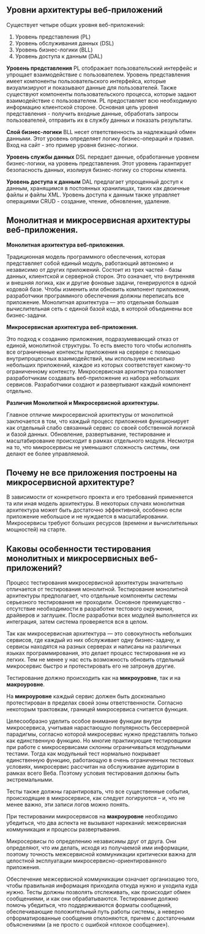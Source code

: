 ## **Уровни архитектуры веб-приложений**
Существует четыре общих уровня веб-приложений:

1. Уровень представления (PL)
2. Уровень обслуживания данных (DSL)
3. Уровень бизнес-логики (BLL)
4. Уровень доступа к данным (DAL)

**Уровень представления**
PL отображает пользовательский интерфейс и упрощает взаимодействие с пользователем. Уровень представления имеет компоненты пользовательского интерфейса, которые визуализируют и показывают данные для пользователей. Также существуют компоненты пользовательского процесса, которые задают взаимодействие с пользователем. PL предоставляет всю необходимую информацию клиентской стороне. Основная цель уровня представления - получить входные данные, обработать запросы пользователей, отправить их в службу данных и показать результаты.

**Слой бизнес-логики**
BLL несет ответственность за надлежащий обмен данными. Этот уровень определяет логику бизнес-операций и правил. Вход на сайт - это пример уровня бизнес-логики.

**Уровень службы данных**
DSL передает данные, обработанные уровнем бизнес-логики, на уровень представления. Этот уровень гарантирует безопасность данных, изолируя бизнес-логику со стороны клиента.

**Уровень доступа к данным**
DAL предлагает упрощенный доступ к данным, хранящимся в постоянных хранилищах, таких как двоичные файлы и файлы XML. Уровень доступа к данным также управляет операциями CRUD - создание, чтение, обновление, удаление.



## **Монолитная и микросервисная архитектуры веб-приложения**.
**Монолитная архитектура веб-приложения.**

Традиционная модель программного обеспечения, которая представляет собой единый модуль, работающий автономно и независимо от других приложений. Состоит из трех частей - базы данных, клиентской и серверной сторон. Это означает, что внутренняя и внешняя логика, как и другие фоновые задачи, генерируются в одной кодовой базе. Чтобы изменить или обновить компонент приложения, разработчики программного обеспечения должны переписать все приложение. Монолитная архитектура — это отдельная большая вычислительная сеть с единой базой кода, в которой объединены все бизнес-задачи.

**Микросервисная архитектура веб-приложения.**

Это подход к созданию приложения, подразумевающий отказ от единой, монолитной структуры. То есть вместо того чтобы исполнять все ограниченные контексты приложения на сервере с помощью внутрипроцессных взаимодействий, мы используем несколько небольших приложений, каждое из которых соответствует какому-то ограниченному контексту. Микросервисная архитектура позволяет разработчикам создавать веб-приложение из набора небольших сервисов. Разработчики создают и развертывают каждый компонент отдельно. 

**Различия Монолитной и Микросервисной архитектуры.**

Главное отличие микросервисной архитектуры от монолитной заключается в том, что каждый процесс приложения функционирует как отдельный слабо связанный сервис со своей собственной логикой и базой данных. Обновление, развертывание, тестирование и масштабирование происходит в рамках отдельного модуля.
Несмотря на то, что микросервисы не уменьшают сложность системы, они делают ее более управляемой.

## **Почему не все приложения построены на микросервисной архитектуре?**

В зависимости от конкретного проекта и его требований применяется та или иная модель архитектуры. В некоторых случаях монолитная архитектура может быть достаточно эффективной, особенно если приложение небольшое и не нуждается в масштабировании. Микросервисы требуют больших ресурсов (времени и вычислительных мощностей) на старте.

## **Каковы особенности тестирования монолитных и микросервисных веб-приложений?**

Процесс тестирования микросервисной архитектуры значительно отличается от тестирования монолитной.
Тестирование монолитной архитектуры предполагает, что отдельные компоненты системы серьезного тестирования не проходили. Основное преимущество - отсутствие необходимости в разработке тестового окружения, драйверов и заглушек. После разработки всех модулей выполняется их интеграция, затем система проверяется вся в целом. 

Так как микросервисная архитектура — это совокупность небольших сервисов, где каждый из них обслуживает одну бизнес-задачу, и сервисы находятся на разных серверах и написаны на различных языках программирования, это делает процесс тестирования не из легких.
Тем не менее у нас есть возможность обновить отдельный микросервис быстро и протестировать его не затронув другие.

Тестирование должно происходить как на **микроуровне**, так и на **макроуровне**.

На **микроуровне** каждый сервис должен быть досконально протестирован в пределах своей зоны ответственности. Согласно некоторым трактовкам, границей микросервиса считается функция.

Целесообразно уделить особое внимание функции внутри микросервиса, учитывая нарастающую популярность бессерверной парадигмы, согласно которой микросервис нужно представлять только как единственную функцию. Но многие практикующие тестировщики при работе с микросервисами склонны ограничиваться модульными тестами. Тогда как модульный тест нормально покрывает единственную функцию, работающую в очень ограниченных тестовых условиях, микросервис рассчитан на обслуживание аудитории в рамках всего Веба. Поэтому условия тестирования должны быть экстремальными.

Тесты также должны гарантировать, что все существенные события, происходящие в микросервисе, как следует логируются – и, что не менее важно, эти записи логов можно понять.

При тестировании микросервисов на **макроуровне** необходимо убедиться, что два аспекта не вызывают нареканий: межсервисная коммуникация и процессы развертывания.

Микросервисы по определению независимы друг от друга. Они определяют, что им делать, исходя из получаемой ими информации, поэтому точность межсервисной коммуникации критически важна для целостной эксплуатации микросервисно-ориентированного приложения.

Обеспечение межсервисной коммуникации означает организацию того, чтобы правильная информация приходила откуда нужно и уходила куда нужно. Тесты должны позволять отслеживать, как происходит обмен сообщениями, и как они обрабатываются. Тестирование должно помочь убедиться, что поддерживаются форматы сообщений, обеспечивающие положительный путь работы системы, а неверно отформатированные сообщения отклоняются, причем с достаточными объяснениями (а не просто с ошибкой «плохое сообщение»).
